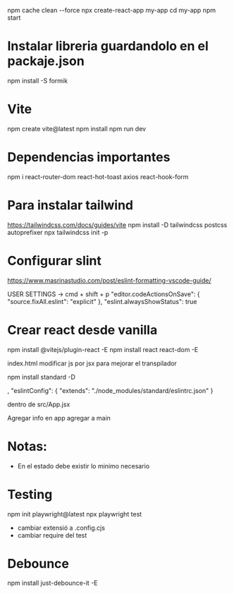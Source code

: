 npm cache clean --force
npx create-react-app my-app
cd my-app
npm start

# Instalar libreria guardandolo en el packaje.json
npm install -S formik

# Vite
npm create vite@latest
npm install
npm run dev

# Dependencias importantes
npm i react-router-dom react-hot-toast axios react-hook-form

# Para instalar tailwind 
https://tailwindcss.com/docs/guides/vite
npm install -D tailwindcss postcss autoprefixer
npx tailwindcss init -p

# Configurar slint
https://www.masrinastudio.com/post/eslint-formatting-vscode-guide/

USER SETTINGS -> cmd + shift + p
"editor.codeActionsOnSave": {
        "source.fixAll.eslint": "explicit"
    },
    "eslint.alwaysShowStatus": true


# Crear react desde vanilla
npm install @vitejs/plugin-react -E
npm install react react-dom -E

<!-- * crear vite.config.js -->
index.html
modificar js por jsx para mejorar el transpilador

<!-- * intalar standard JS  -->
npm install standard -D

<!-- * agregar el linter en packaje.json:  -->
,
  "eslintConfig": {
    "extends": "./node_modules/standard/eslintrc.json"
  }

<!-- * Crear carpeta src -->
dentro de src/App.jsx

<!-- * Agregar app a main -->
Agregar info en app
agregar a main

# Notas:
- En el estado debe existir lo minimo necesario

# Testing
npm init playwright@latest
npx playwright test
- cambiar extensió  a .config.cjs
- cambiar require del test

# Debounce
npm install just-debounce-it -E 